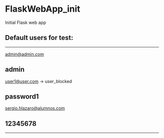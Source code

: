 # FlaskWebApp_init
Initial Flask web app

## Default users for test:

-------------------------------
admin@admin.com

admin
-------------------------------
user1@user.com -> user_blocked

password1
-------------------------------
sergio.hlazaro@alumnos.com

12345678
-------------------------------
-------------------------------